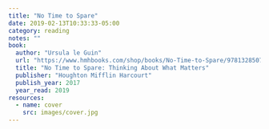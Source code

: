 ```yaml
---
title: "No Time to Spare"
date: 2019-02-13T10:33:33-05:00
category: reading
notes: ""
book:
  author: "Ursula le Guin"
  url: "https://www.hmhbooks.com/shop/books/No-Time-to-Spare/9781328507976"
  title: "No Time to Spare: Thinking About What Matters"
  publisher: "Houghton Mifflin Harcourt"
  publish_year: 2017
  year_read: 2019
resources:
  - name: cover
    src: images/cover.jpg
---
```


